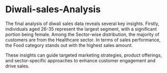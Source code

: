 # Diwali-sales-Analysis
The final analysis of diwali sales data reveals several key insights. Firstly, individuals aged 26-35 represent the largest segment, with a significant portion being female. Among the Sector-wise distribution, the majority of customers are from the Healthcare sector. In terms of sales performance, the Food category stands out with the highest sales amount.

These insights can guide targeted marketing strategies, product offerings, and sector-specific approaches to enhance customer engagement and drive sales.
